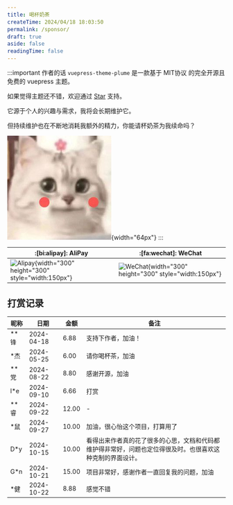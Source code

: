 ```yaml
---
title: 喝杯奶茶
createTime: 2024/04/18 18:03:50
permalink: /sponsor/
draft: true
aside: false
readingTime: false
---
```


:::important 作者的话
`vuepress-theme-plume` 是一款基于 MIT协议 的完全开源且免费的 vuepress 主题。

如果觉得主题还不错，欢迎通过 [Star](https://github.com/pengzhanbo/vuepress-theme-plume) 支持。

它源于个人的兴趣与需求，我将会长期维护它。

但持续维护也在不断地消耗我额外的精力，你能请杯奶茶为我续命吗？

![cat](/images/sponsor/cute-cat.jpg){width="64px"}
:::

| :[bi:alipay]: AliPay                   | :[fa:wechat]: WeChat                      |
| -------------------------------------- | ----------------------------------------- |
| ![Alipay](https://static.pengzhanbo.cn/images/sponsor/ali_pay.jpg){width="300" height="300" style="width:150px"} | ![WeChat](https://static.pengzhanbo.cn/images/sponsor/wechat_pay.jpg){width="300" height="300" style="width:150px"} |

## 打赏记录

<div class="sponsor-list">

| 昵称 | 日期       | 金额  | 备注                                       |
| ---- | ---------- | ----- | ------------------------------------------ |
| **锋 | 2024-04-18 | 6.88  | 支持下作者，加油！                         |
| *杰  | 2024-05-25 | 6.00  | 请你喝杯茶，加油                           |
| **党 | 2024-08-22 | 8.80  | 感谢开源，加油                             |
| l*e  | 2024-09-10 | 6.66  | 打赏                                       |
| **睿 | 2024-09-22 | 12.00 | -                                          |
| *鼠  | 2024-09-27 | 10.00 | 加油，很心怡这个项目，打算用了             |
| D*y  | 2024-10-15 | 10.00 | 看得出来作者真的花了很多的心思，文档和代码都维护得非常好，问题也定位得很及时。也很喜欢这种克制的界面设计。 |
| G*n  | 2024-10-21 | 15.00 | 项目非常好，感谢作者一直回复我的问题，加油 |
| *健  | 2024-10-22 | 8.88  | 感觉不错                                   |

</div>

<style>
@media (min-width: 768px) {
  .vp-doc .sponsor-list table tr td:nth-child(1),
  .vp-doc .sponsor-list table tr td:nth-child(2),
  .vp-doc .sponsor-list table tr td:nth-child(3) {
    white-space: nowrap;
  }
}
</style>
